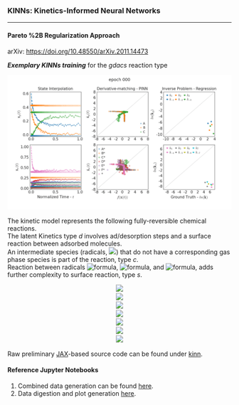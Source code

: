 ### KINNs: Kinetics-Informed Neural Networks
---
#### Pareto %2B Regularization Approach

arXiv: https://doi.org/10.48550/arXiv.2011.14473

***Exemplary KINNs training*** for the *gdacs* reaction type

<p align="center">
  <img src="./misc/gifs/kinn4.gif" alt="animated" width="1125"/>
</p>

The kinetic model represents the following fully-reversible chemical reactions.   
The latent Kinetics type *d* involves ad/desorption steps and a surface reaction between adsorbed molecules.   
An intermediate species (radicals, <img src="https://render.githubusercontent.com/render/math?math=D^*">) that do not have a corresponding gas phase species is part of the reaction, type *c*.   
Reaction between radicals ![formula](https://render.githubusercontent.com/render/math?math=D^*), ![formula](https://render.githubusercontent.com/render/math?math=E^*), and ![formula](https://render.githubusercontent.com/render/math?math=F^*), adds further complexity to surface reaction, type *s*.   


<div align="center"><img src="https://render.githubusercontent.com/render/math?math=A%2B\*\underset{k_{-1}}{\stackrel{k_1}{\rightleftharpoons}}A*"></div>   
<div align="center"><img src="https://render.githubusercontent.com/render/math?math=B\underset{k_{-2}}{\stackrel{k_2}{\rightleftharpoons}}B*"></div>   
<div align="center"><img src="https://render.githubusercontent.com/render/math?math=C\underset{k_{-3}}{\stackrel{k_3}{\rightleftharpoons}}C*"></div>   
<div align="center"><img src="https://render.githubusercontent.com/render/math?math=A*%2B*\underset{k_{-4}}{\stackrel{k_4}{\rightleftharpoons}}2D*"></div>   
<div align="center"><img src="https://render.githubusercontent.com/render/math?math=B*%2B*\underset{k_{-5}}{\stackrel{k_5}{\rightleftharpoons}}2E*"></div>   
<div align="center"><img src="https://render.githubusercontent.com/render/math?math=D*%2BE*\underset{k_{-6}}{\stackrel{k_{6}}{\rightleftharpoons}}F*\%2B*"></div>   
<div align="center"><img src="https://render.githubusercontent.com/render/math?math=F*%2BE*\underset{k_{-7}}{\stackrel{k_{13}}{\rightleftharpoons}}C*\%2B*"></div>    

Raw preliminary [JAX](https://github.com/google/jax)-based source code can be found under [kinn](./kinn).

#### Reference Jupyter Notebooks

   1. Combined data generation  can be found [here](./paper/kinn_datagen_reg.ipynb).
   2. Data digestion and plot generation [here](./paper/kinn_plotsgen.ipynb).
